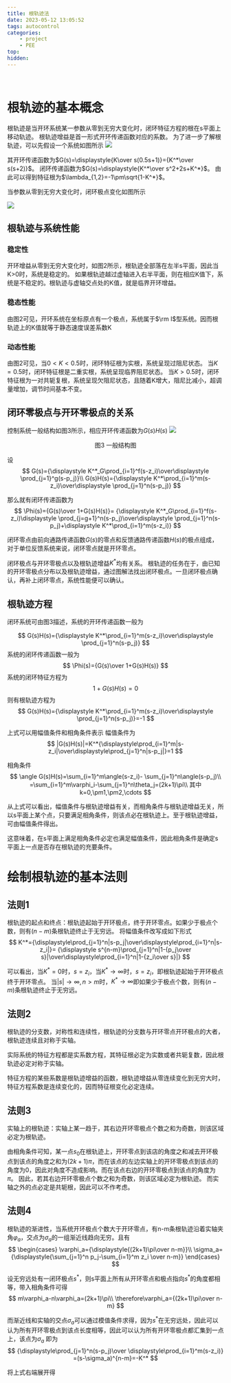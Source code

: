 ```yaml
---
title: 根轨迹法
date: 2023-05-12 13:05:52
tags: autocontrol
categories:
    - project
    - PEE
top:
hidden:
---
```

&ensp;
<!-- more -->

# 根轨迹的基本概念
根轨迹是当开环系统某一参数从零到无穷大变化时，闭环特征方程的根在s平面上移动轨迹。
根轨迹增益是首一形式开环传递函数对应的系数。
为了进一步了解根轨迹，可以先假设一个系统如图所示
![](根轨迹法/概念.png)

其开环传递函数为$G(s)=\displaystyle{K\over s(0.5s+1)}={K^*\over s(s+2)}$。
闭环传递函数为$G(s)=\displaystyle{K^*\over s^2+2s+K^*}$。
由此可以得到特征根为$\lambda_{1,2}=-1\pm\sqrt{1-K^*}$。

当参数从零到无穷大变化时，闭环极点变化如图所示

![](根轨迹法/根轨迹.png)

## 根轨迹与系统性能
### 稳定性
开环增益从零到无穷大变化时，如图2所示，根轨迹全部落在左半s平面，因此当K>0时，系统是稳定的。
如果根轨迹越过虚轴进入右半平面，则在相应K值下，系统是不稳定的。根轨迹与虚轴交点处的K值，就是临界开环增益。

### 稳态性能

由图2可见，开环系统在坐标原点有一个极点，系统属于$\rm I$型系统。因而根轨迹上的K值就等于静态速度误差系数K

### 动态性能
由图2可见，当$0< K< 0.5$时，闭环特征根为实根，系统呈现过阻尼状态。
当$K=0.5$时，闭环特征根是二重实根，系统呈现临界阻尼状态。
当$K>0.5$时，闭环特征根为一对共轭复根，系统呈现欠阻尼状态，且随着K增大，阻尼比减小，超调量增加，调节时间基本不变。

## 闭环零极点与开环零极点的关系

控制系统一般结构如图3所示，相应开环传递函数为$G(s)H(s)$
![](根轨迹法/一般结构图.png)

<center>图3 一般结构图</center>


设
$$
G(s)={\displaystyle K^*_G\prod_{i=1}^f(s-z_i)\over\displaystyle \prod_{j=1}^g(s-p_j)}\\
G(s)H(s)={\displaystyle K^*\prod_{i=1}^m(s-z_i)\over\displaystyle \prod_{j=1}^n(s-p_j)}
$$

那么就有闭环传递函数为
$$
\Phi(s)={G(s)\over 1+G(s)H(s)}=
{\displaystyle K^*_G\prod_{i=1}^f(s-z_i)\displaystyle \prod_{j=g+1}^n(s-p_j)\over\displaystyle \prod_{j=1}^n(s-p_j)+\displaystyle K^*\prod_{i=1}^m(s-z_i)}
$$

闭环零点由前向通路传递函数$G(s)$的零点和反馈通路传递函数$H(s)$的极点组成，对于单位反馈系统来说，闭环零点就是开环零点。

闭环极点与开环零极点以及根轨迹增益$K^*$均有关系。
根轨迹的任务在于，由已知的开环零极点分布以及根轨迹增益，通过图解法找出闭环极点。一旦闭环极点确认，再补上闭环零点，系统性能便可以确认。

## 根轨迹方程
闭环系统可由图3描述，系统的开环传递函数一般为

$$
G(s)H(s)={\displaystyle K^*\prod_{i=1}^m(s-z_i)\over\displaystyle \prod_{j=1}^n(s-p_j)}
$$
系统的闭环传递函数一般为
$$
\Phi(s)={G(s)\over 1+G(s)H(s)}
$$
系统的闭环特征方程为
$$
1+G(s)H(s)=0
$$
则有根轨迹方程为
$$
G(s)H(s)={\displaystyle K^*\prod_{i=1}^m(s-z_i)\over\displaystyle \prod_{j=1}^n(s-p_j)}=-1
$$

上式可以用幅值条件和相角条件表示
幅值条件为
$$
|G(s)H(s)|=K^*{\displaystyle\prod_{i=1}^m|s-z_i|\over\displaystyle\prod_{j=1}^n|s-p_j|}=1
$$

相角条件
$$
\angle G(s)H(s)=\sum_{i=1}^m\angle(s-z_i)-
\sum_{j=1}^n\angle(s-p_j)\\
=\sum_{i=1}^m\varphi_i-\sum_{j=1}^n\theta_j=(2k+1)\pi\\
其中k=0,\pm1,\pm2,\cdots
$$

从上式可以看出，幅值条件与根轨迹增益有关，而相角条件与根轨迹增益无关，所以s平面上某个点，只要满足相角条件，则该点必在根轨迹上。至于根轨迹增益，可由幅值条件得出。

这意味着，在s平面上满足相角条件必定也满足幅值条件，因此相角条件是确定s平面上一点是否存在根轨迹的充要条件。


# 绘制根轨迹的基本法则

## 法则1
根轨迹的起点和终点：根轨迹起始于开环极点，终于开环零点。如果少于极点个数，则有$(n-m)$条根轨迹终止于无穷远。
将幅值条件改写成如下形式
$$
K^*={\displaystyle\prod_{j=1}^n|s-p_j|\over\displaystyle\prod_{i=1}^n|s-z_i|}=
{\displaystyle s^{n-m}\prod_{j=1}^n|1-{p_j\over s}|\over\displaystyle\prod_{i=1}^n|1-{z_i\over s}|}
$$

可以看出，当$K^*=0$时，$s=z_i$，当$K^*\to\infty$时，$s=z_i$，即根轨迹起始于开环极点终于开环零点。
当$|s|\to\infty,n>m$时，$K^*\to\infty$即如果少于极点个数，则有$(n-m)$条根轨迹终止于无穷远。

## 法则2
根轨迹的分支数，对称性和连续性，根轨迹的分支数与开环零点开环极点的大者，根轨迹连续且对称于实轴。

实际系统的特征方程都是实系数方程，其特征根必定为实数或者共轭复数，因此根轨迹必定对称于实轴。

特征方程的某些系数是根轨迹增益的函数，根轨迹增益从零连续变化到无穷大时，特征方程系数是连续变化的，因而特征根变化必定连续。

## 法则3

实轴上的根轨迹：实轴上某一趋于，其右边开环零极点个数之和为奇数，则该区域必定为根轨迹。

由相角条件可知，某一点$s_0$在根轨迹上，开环零点到该店的角度之和减去开环极点到该点的角度之和为$(2k+1)\pi$，而在该点的左边实轴上的开环零极点到该点的角度为0，因此对角度不造成影响。而在该点右边的开环零极点到该点的角度为$\pi$。
因此，若其右边开环零极点个数之和为奇数，则该区域必定为根轨迹。
而实轴之外的点必定是共轭根，因此可以不作考虑。

## 法则4

根轨迹的渐进性，当系统开环极点个数大于开环零点，有n-m条根轨迹沿着实轴夹角$\varphi_a$，交点为$\sigma_a$的一组渐近线趋向无穷。且有
$$
\begin{cases}
    \varphi_a={\displaystyle{(2k+1)\pi\over n-m}}\\
    \sigma_a={\displaystyle{\sum_{j=1}^n p_j-\sum_{i=1}^m z_i \over n-m}}
\end{cases}
$$

设无穷远处有一闭环极点$s^*$，则s平面上所有从开环零点和极点指向$s^*$的角度都相等，带入相角条件可得
$$
m\varphi_a-n\varphi_a=(2k+1)\pi\\
\therefore\varphi_a={(2k+1)\pi\over n-m}
$$

而渐近线和实轴的交点$\sigma_a$可以通过模值条件求得，因为$s^*$在无穷远处，因此可以认为所有开环零极点到该点长度相等，因此可以认为所有开环零极点都汇集到一点上，该点为$\sigma_a$
即为
$$
{\displaystyle\prod_{j=1}^n(s-p_j)\over
\displaystyle\prod_{i=1}^m(s-z_i)}
=(s-\sigma_a)^{n-m}=-K^*
$$

将上式右端展开得



